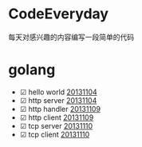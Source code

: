 CodeEveryday
============

每天对感兴趣的内容编写一段简单的代码

# golang

- ☑ hello world [20131104](./20131104)
- ☑ http server [20131104](./20131104)
- ☑ http handler [20131109](./20131109)
- ☑ http client [20131109](./20131109)
- ☑ tcp server [20131110](./20131110)
- ☑ tcp client [20131110](./20131110)
